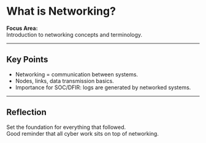 # What is Networking?

**Focus Area:**  
Introduction to networking concepts and terminology.

---

## Key Points
- Networking = communication between systems.
- Nodes, links, data transmission basics.
- Importance for SOC/DFIR: logs are generated by networked systems.

---

## Reflection
Set the foundation for everything that followed.  
Good reminder that all cyber work sits on top of networking.
